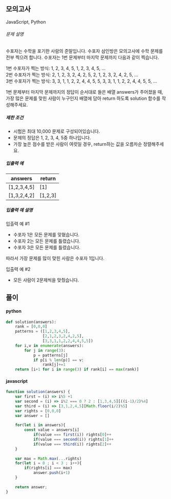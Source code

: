## 모의고사

JavaScript, Python

###### 문제 설명

수포자는 수학을 포기한 사람의 준말입니다. 수포자 삼인방은 모의고사에 수학 문제를 전부 찍으려 합니다. 수포자는 1번 문제부터 마지막 문제까지 다음과 같이 찍습니다.

1번 수포자가 찍는 방식: 1, 2, 3, 4, 5, 1, 2, 3, 4, 5, ...\
2번 수포자가 찍는 방식: 2, 1, 2, 3, 2, 4, 2, 5, 2, 1, 2, 3, 2, 4, 2, 5, ...\
3번 수포자가 찍는 방식: 3, 3, 1, 1, 2, 2, 4, 4, 5, 5, 3, 3, 1, 1, 2, 2, 4, 4, 5, 5, ...

1번 문제부터 마지막 문제까지의 정답이 순서대로 들은 배열 answers가 주어졌을 때, 가장 많은 문제를 맞힌 사람이 누구인지 배열에 담아 return 하도록 solution 함수를 작성해주세요.

##### 제한 조건

-   시험은 최대 10,000 문제로 구성되어있습니다.
-   문제의 정답은 1, 2, 3, 4, 5중 하나입니다.
-   가장 높은 점수를 받은 사람이 여럿일 경우, return하는 값을 오름차순 정렬해주세요.

##### 입출력 예

| answers | return |
| --- | --- |
| [1,2,3,4,5] | [1] |
| [1,3,2,4,2] | [1,2,3] |

##### 입출력 예 설명

입출력 예 #1

-   수포자 1은 모든 문제를 맞혔습니다.
-   수포자 2는 모든 문제를 틀렸습니다.
-   수포자 3은 모든 문제를 틀렸습니다.

따라서 가장 문제를 많이 맞힌 사람은 수포자 1입니다.

입출력 예 #2

-   모든 사람이 2문제씩을 맞췄습니다.

## 풀이

#### python
```python
def solution(answers):
    rank = [0,0,0]
    patterns = ([1,2,3,4,5],
                [2,1,2,3,2,4,2,5],
                [3,3,1,1,2,2,4,4,5,5])
    for i,v in enumerate(answers):
        for j in range(3):
            p = patterns[j]
            if p[i % len(p)] == v:
                rank[j]+=1
    return [i+1 for i in range(3) if rank[i] == max(rank)]
```  
#### javascript
```javascript
function solution(answers) {
    var first = (i) => i%5 +1
    var second = (i) => i%2 === 0 ? 2 : [1,3,4,5][((i-1)/2)%4]
    var third = (i) => [3,1,2,4,5][Math.floor(i/2)%5]
    var rights = [0,0,0]
    var answer = []
    
    for(let i in answers){
        const value = answers[i]
            if(value === first(i)) rights[0]++
            if(value === second(i)) rights[1]++
            if(value === third(i)) rights[2]++
    }
    
    var max = Math.max(...rights)
    for(let i = 0 ; i < 3 ; i++){
        if(rights[i] === max)
            answer.push(i+1)
    }
    
    return answer;
}
```